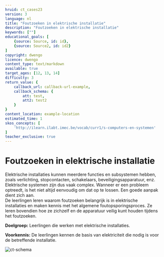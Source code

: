 ```yaml
---
hruid: ct_cases23
version: 3
language: nl
title: "Foutzoeken in elektrische installatie"
description: "Foutzoeken in elektrische installatie"
keywords: [""]
educational_goals: [
    {source: Source, id: id}, 
    {source: Source2, id: id2}
]
copyright: dwengo
licence: dwengo
content_type: text/markdown
available: true
target_ages: [12, 13, 14]
difficulty: 3
return_value: {
    callback_url: callback-url-example,
    callback_schema: {
        att: test,
        att2: test2
    }
}
content_location: example-location
estimated_time: 1
skos_concepts: [
    'http://ilearn.ilabt.imec.be/vocab/curr1/s-computers-en-systemen'
]
teacher_exclusive: true
---
```

# Foutzoeken in elektrische installatie

Elektrische installaties kunnen meerdere functies en subsystemen hebben, zoals verlichting, stopcontacten, schakelaars, beveiligingsapparatuur, enz. Elektrische systemen  zijn dus vaak complex. Wanneer er een probleem optreedt, is het niet altijd eenvoudig om dat op te lossen. Een goede aanpak dient zich aan.<br>
De leerlingen leren waarom foutzoeken belangrijk is in elektrische installaties en maken kennis met het algemene foutopsporingsproces. Ze leren bovendien hoe ze zichzelf en de apparatuur veilig kunt houden tijdens het foutzoeken.

**Doelgroep:** Leerlingen die werken met elektrische installaties.

**Voorkennis:** De leerlingen kennen de basis van elektriciteit die nodig is voor de betreffende installatie. 

![ct-schema](@learning-object/m_ct_cases23/nl/3)


